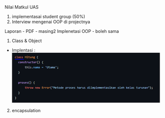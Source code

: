 Nilai Matkul
UAS

1. implementasai student group (50%)
2. Interview mengenai OOP di projectnya

Laporan - PDF - masing2
Implenetasi OOP - boleh sama

1. Class & Object

- Implentasi :
  ![Img 1](Dokumentasi/Class.PNG)

2. encapsulation
